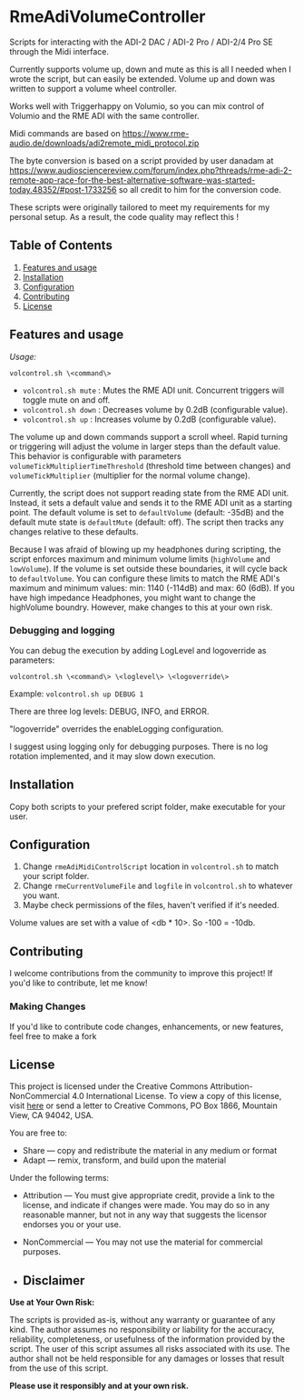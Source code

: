 # RmeAdiVolumeController

Scripts for interacting with the ADI-2 DAC / ADI-2 Pro / ADI-2/4 Pro SE through the Midi interface.

Currently supports volume up, down and mute as this is all I needed when I wrote the script, but can easily be extended.
Volume up and down was written to support a volume wheel controller.

Works well with Triggerhappy on Volumio, so you can mix control of Volumio and the RME ADI with the same controller.

Midi commands are based on https://www.rme-audio.de/downloads/adi2remote_midi_protocol.zip

The byte conversion is based on a script provided by user danadam at https://www.audiosciencereview.com/forum/index.php?threads/rme-adi-2-remote-app-race-for-the-best-alternative-software-was-started-today.48352/#post-1733256 so all credit to him for the conversion code.

These scripts were originally tailored to meet my requirements for my personal setup. 
As a result, the code quality may reflect this !

## Table of Contents

1. [Features and usage](#Features)
2. [Installation](#installation)
3. [Configuration](#configuration)
4. [Contributing](#contributing)
5. [License](#license)

## Features and usage
*Usage:*

```volcontrol.sh \<command\>```
- ```volcontrol.sh mute``` : Mutes the RME ADI unit. Concurrent triggers will toggle mute on and off.
- ```volcontrol.sh down``` : Decreases volume by 0.2dB (configurable value).
- ```volcontrol.sh up``` : Increases volume by 0.2dB (configurable value).

The volume up and down commands support a scroll wheel. Rapid turning or triggering will adjust the volume in larger steps than the default value. 
This behavior is configurable with parameters `volumeTickMultiplierTimeThreshold` (threshold time between changes) and `volumeTickMultiplier` (multiplier for the normal volume change).

Currently, the script does not support reading state from the RME ADI unit. Instead, it sets a default value and sends it to the RME ADI unit as a starting point. 
The default volume is set to `defaultVolume` (default: -35dB) and the default mute state is `defaultMute` (default: off). 
The script then tracks any changes relative to these defaults. 

Because I was afraid of blowing up my headphones during scripting, the script enforces maximum and minimum volume limits (`highVolume` and `lowVolume`). 
If the volume is set outside these boundaries, it will cycle back to `defaultVolume`. 
You can configure these limits to match the RME ADI's maximum and minimum values: min: 1140 (-114dB) and max: 60 (6dB). If you have high impedance Headphones, you might want to change the highVolume boundry.
However, make changes to this at your own risk.

### Debugging and logging
You can debug the execution by adding LogLevel and logoverride as parameters:

```volcontrol.sh \<command\> \<loglevel\> \<logoverride\>```

Example: 
```volcontrol.sh up DEBUG 1```

There are three log levels: DEBUG, INFO, and ERROR. 

"logoverride" overrides the enableLogging configuration.

I suggest using logging only for debugging purposes. 
There is no log rotation implemented, and it may slow down execution.

## Installation
Copy both scripts to your prefered script folder, make executable for your user.

## Configuration
1. Change `rmeAdiMidiControlScript` location in `volcontrol.sh` to match your script folder.
2. Change `rmeCurrentVolumeFile` and `logfile` in `volcontrol.sh` to whatever you want.
3. Maybe check permissions of the files, haven't verified if it's needed.

Volume values are set with a value of \<db * 10\>. So -100 = -10db.

## Contributing
I welcome contributions from the community to improve this project! If you'd like to contribute, let me know!

### Making Changes
If you'd like to contribute code changes, enhancements, or new features, feel free to make a fork

## License
This project is licensed under the Creative Commons Attribution-NonCommercial 4.0 International License. 
To view a copy of this license, visit [here](https://creativecommons.org/licenses/by-nc/4.0/) or send a letter to Creative Commons, PO Box 1866, Mountain View, CA 94042, USA.

You are free to:
- Share — copy and redistribute the material in any medium or format
- Adapt — remix, transform, and build upon the material

Under the following terms:
- Attribution — You must give appropriate credit, provide a link to the license, and indicate if changes were made. You may do so in any reasonable manner, but not in any way that suggests the licensor endorses you or your use.
- NonCommercial — You may not use the material for commercial purposes.

- ## Disclaimer

**Use at Your Own Risk:**

The scripts is provided as-is, without any warranty or guarantee of any kind. 
The author assumes no responsibility or liability for the accuracy, reliability, completeness, or usefulness of the information provided by the script. 
The user of this script assumes all risks associated with its use. The author shall not be held responsible for any damages or losses that result from the use of this script. 

**Please use it responsibly and at your own risk.**
